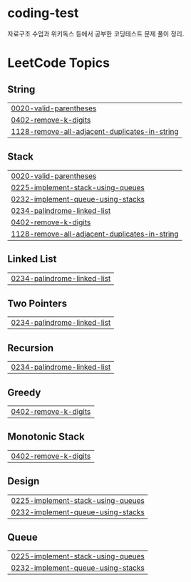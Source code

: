 # coding-test
자료구조 수업과 위키독스 등에서 공부한 코딩테스트 문제 풀이 정리. 

<!---LeetCode Topics Start-->
# LeetCode Topics
## String
|  |
| ------- |
| [0020-valid-parentheses](https://github.com/Cheddar4135/coding-test/tree/master/0020-valid-parentheses) |
| [0402-remove-k-digits](https://github.com/Cheddar4135/coding-test/tree/master/0402-remove-k-digits) |
| [1128-remove-all-adjacent-duplicates-in-string](https://github.com/Cheddar4135/coding-test/tree/master/1128-remove-all-adjacent-duplicates-in-string) |
## Stack
|  |
| ------- |
| [0020-valid-parentheses](https://github.com/Cheddar4135/coding-test/tree/master/0020-valid-parentheses) |
| [0225-implement-stack-using-queues](https://github.com/Cheddar4135/coding-test/tree/master/0225-implement-stack-using-queues) |
| [0232-implement-queue-using-stacks](https://github.com/Cheddar4135/coding-test/tree/master/0232-implement-queue-using-stacks) |
| [0234-palindrome-linked-list](https://github.com/Cheddar4135/coding-test/tree/master/0234-palindrome-linked-list) |
| [0402-remove-k-digits](https://github.com/Cheddar4135/coding-test/tree/master/0402-remove-k-digits) |
| [1128-remove-all-adjacent-duplicates-in-string](https://github.com/Cheddar4135/coding-test/tree/master/1128-remove-all-adjacent-duplicates-in-string) |
## Linked List
|  |
| ------- |
| [0234-palindrome-linked-list](https://github.com/Cheddar4135/coding-test/tree/master/0234-palindrome-linked-list) |
## Two Pointers
|  |
| ------- |
| [0234-palindrome-linked-list](https://github.com/Cheddar4135/coding-test/tree/master/0234-palindrome-linked-list) |
## Recursion
|  |
| ------- |
| [0234-palindrome-linked-list](https://github.com/Cheddar4135/coding-test/tree/master/0234-palindrome-linked-list) |
## Greedy
|  |
| ------- |
| [0402-remove-k-digits](https://github.com/Cheddar4135/coding-test/tree/master/0402-remove-k-digits) |
## Monotonic Stack
|  |
| ------- |
| [0402-remove-k-digits](https://github.com/Cheddar4135/coding-test/tree/master/0402-remove-k-digits) |
## Design
|  |
| ------- |
| [0225-implement-stack-using-queues](https://github.com/Cheddar4135/coding-test/tree/master/0225-implement-stack-using-queues) |
| [0232-implement-queue-using-stacks](https://github.com/Cheddar4135/coding-test/tree/master/0232-implement-queue-using-stacks) |
## Queue
|  |
| ------- |
| [0225-implement-stack-using-queues](https://github.com/Cheddar4135/coding-test/tree/master/0225-implement-stack-using-queues) |
| [0232-implement-queue-using-stacks](https://github.com/Cheddar4135/coding-test/tree/master/0232-implement-queue-using-stacks) |
<!---LeetCode Topics End-->